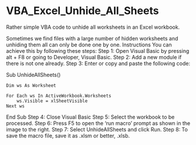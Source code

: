 # VBA_Excel_Unhide_All_Sheets
Rather simple VBA code to unhide all worksheets in an Excel workbook. 

Sometimes we find files with a large number of hidden worksheets and unhiding them all can only be done one by one. 
Instructions
You can achieve this by following these steps:
Step 1: Open Visual Basic by pressing alt + F8 or going to Developer, Visual Basic.
Step 2: Add a new module if there is not one already. 
Step 3: Enter or copy and paste the following code:

Sub UnhideAllSheets()

    Dim ws As Worksheet

    For Each ws In ActiveWorkbook.Worksheets
        ws.Visible = xlSheetVisible
    Next ws

End Sub
Step 4: Close Visual Basic
Step 5: Select the workbook to be processed.
Step 6: Press F5 to open the ‘run macro’ prompt  as shown in the image to the right.
Step 7: Select UnhideAllSheets and click Run.
Step 8: To save the macro file, save it as .xlsm or better, .xlsb.
